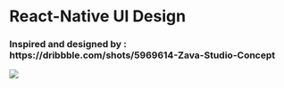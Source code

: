 <h1> React-Native UI Design </h1> 


<h3>
Inspired and designed by :  https://dribbble.com/shots/5969614-Zava-Studio-Concept
</h3> 



![]("https://github.com/pSkywalker/reactNativeUIDesignStudioScreen/blob/master/reactNativePanelUI.gif")

